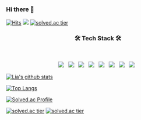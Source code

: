 ### Hi there 👋

<!--
**est22/est22** is a ✨ _special_ ✨ repository because its `README.md` (this file) appears on your GitHub profile.

Here are some ideas to get you started:

- 🔭 I’m currently working on ...
- 🌱 I’m currently learning ...
- 👯 I’m looking to collaborate on ...
- 🤔 I’m looking for help with ...
- 💬 Ask me about ...
- 📫 How to reach me: ...
- 😄 Pronouns: ...
- ⚡ Fun fact: ...
-->

[![Hits](https://hits.seeyoufarm.com/api/count/incr/badge.svg?url=https%3A%2F%2Fgithub.com%2Fest22%2Fhit-counter&count_bg=%236E7BF3&title_bg=%23FD9BC0&icon=&icon_color=%23E7E7E7&title=hits&edge_flat=false)](https://hits.seeyoufarm.com)   <a href="https://www.linkedin.com/in/lia-an-78b620173/" target="_blank" align="right"><img src="https://img.shields.io/badge/LinkedIn-0A66C2?style=flat-square&logo=Linkedin&logoColor=white"/></a>     [![solved.ac tier](http://mazassumnida.wtf/api/mini/generate_badge?boj=pfuit)](https://solved.ac/pfuit)


<h3 align="center"><b>🛠 Tech Stack 🛠</b></h3>
</br>
<p align="center">
<img src="https://img.shields.io/badge/HTML5-E34F26?style=flat-square&logo=HTML5&logoColor=white"/></a> &nbsp
<img src="https://img.shields.io/badge/CSS3-1572B6?style=flat-square&logo=CSS3&logoColor=white"/></a> &nbsp
<img src="https://img.shields.io/badge/JavaScript-F7DF1E?style=flat-square&logo=JavaScript&logoColor=white"/></a> &nbsp
<img src="https://img.shields.io/badge/Node.js-339933?style=flat-square&logo=Node.js&logoColor=white"/></a> &nbsp
<!-- <img src="https://img.shields.io/badge/Android-3DDC84?style=flat-square&logo=Android&logoColor=white"/></a> &nbsp -->
<img src="https://img.shields.io/badge/MongoDB-47A248?style=flat-square&logo=MongoDB&logoColor=white"/></a> &nbsp 
<img src="https://img.shields.io/badge/MySQL-4479A1?style=flat-square&logo=MySQL&logoColor=white"/></a> &nbsp 
<img src="https://img.shields.io/badge/c++-00599C?style=flat-square&logo=c%2B%2B&logoColor=white"/></a> &nbsp 
<img src="https://img.shields.io/badge/Amazon AWS-232F3E?style=flat-square&logo=Amazon%20AWS&logoColor=white"/></a> &nbsp 



[![Lia's github stats](https://github-readme-stats.vercel.app/api?username=est22)](https://github.com/anuraghazra/github-readme-stats)

[![Top Langs](https://github-readme-stats.vercel.app/api/top-langs/?username=est22&layout=compact)](https://github.com/est22/github-readme-stats)
  
[![Solved.ac Profile](http://mazassumnida.wtf/api/v2/generate_badge?boj=pfuit)](https://solved.ac/pfuit/)

[![solved.ac tier](http://mazassumnida.wtf/api/generate_badge?boj=pfuit)](https://solved.ac/pfuit)
[![solved.ac tier](http://mazassumnida.wtf/api/v2/generate_badge?boj=pfuit)](https://solved.ac/pfuit)


</p>
